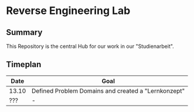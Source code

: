 # Reverse Engineering Lab
## Summary
This Repository is the central Hub for our work in our "Studienarbeit".

## Timeplan
|Date|Goal|
|---|---|
|13.10|Defined Problem Domains and created a "Lernkonzept"|
|???|-|

